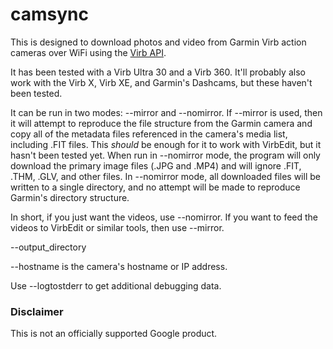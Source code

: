 # camsync

This is designed to download photos and video from Garmin Virb action
cameras over WiFi using the [Virb
API](https://developer.garmin.com/downloads/virb/Camera_Network_Services_API_v0.5.pdf).

It has been tested with a Virb Ultra 30 and a Virb 360.  It'll
probably also work with the Virb X, Virb XE, and Garmin's Dashcams,
but these haven't been tested.

It can be run in two modes: --mirror and --nomirror.  If --mirror is
used, then it will attempt to reproduce the file structure from the
Garmin camera and copy all of the metadata files referenced in the
camera's media list, including .FIT files.  This *should* be enough
for it to work with VirbEdit, but it hasn't been tested yet.  When run
in --nomirror mode, the program will only download the primary image
files (.JPG and .MP4) and will ignore .FIT, .THM, .GLV, and other
files.  In --nomirror mode, all downloaded files will be written to a
single directory, and no attempt will be made to reproduce Garmin's
directory structure.

In short, if you just want the videos, use --nomirror.  If you want to
feed the videos to VirbEdit or similar tools, then use --mirror.

--output_directory

--hostname is the camera's hostname or IP address.

Use --logtostderr to get additional debugging data.

### Disclaimer

This is not an officially supported Google product.
